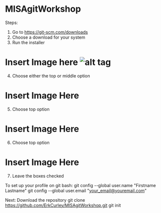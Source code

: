 # MISAgitWorkshop
Steps:
1) Go to https://git-scm.com/downloads
2) Choose a download for your system
3) Run the installer
# Insert Image here   ![alt tag](https://raw.githubusercontent.com/username/projectname/branch/path/to/img.png)
4) Choose either the top or middle option 
# Insert Image Here
5) Choose top option
# Insert Image Here
6) Choose top option
# Insert Image Here
7) Leave the boxes checked



To set up your profile on git bash:
git config --global user.name "Firstname Lastname"
git config --global user.email "your_email@youremail.com"

Next: Download the repository
git clone https://github.com/ErkCurley/MISAgitWorkshop.git
git init


